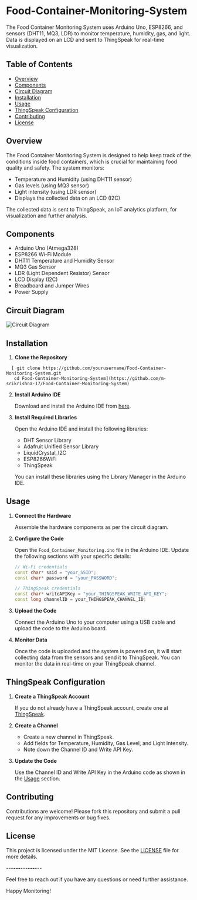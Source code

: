 # Food-Container-Monitoring-System
The Food Container Monitoring System uses Arduino Uno, ESP8266, and sensors (DHT11, MQ3, LDR) to monitor temperature, humidity, gas, and light. Data is displayed on an LCD and sent to ThingSpeak for real-time visualization.


## Table of Contents

- [Overview](#overview)
- [Components](#components)
- [Circuit Diagram](#circuit-diagram)
- [Installation](#installation)
- [Usage](#usage)
- [ThingSpeak Configuration](#thingspeak-configuration)
- [Contributing](#contributing)
- [License](#license)

## Overview

The Food Container Monitoring System is designed to help keep track of the conditions inside food containers, which is crucial for maintaining food quality and safety. The system monitors:

- Temperature and Humidity (using DHT11 sensor)
- Gas levels (using MQ3 sensor)
- Light intensity (using LDR sensor)
- Displays the collected data on an LCD (I2C)

The collected data is sent to ThingSpeak, an IoT analytics platform, for visualization and further analysis.

## Components

- Arduino Uno (Atmega328)
- ESP8266 Wi-Fi Module
- DHT11 Temperature and Humidity Sensor
- MQ3 Gas Sensor
- LDR (Light Dependent Resistor) Sensor
- LCD Display (I2C)
- Breadboard and Jumper Wires
- Power Supply

## Circuit Diagram

![Circuit Diagram](path_to_circuit_diagram_image)

## Installation

1. **Clone the Repository**

```
  [ git clone https://github.com/yourusername/Food-Container-Monitoring-System.git
   cd Food-Container-Monitoring-System](https://github.com/m-srikrishna-17/Food-Container-Monitoring-System)
```
2. **Install Arduino IDE**

   Download and install the Arduino IDE from [here](https://www.arduino.cc/en/Main/Software).

3. **Install Required Libraries**

   Open the Arduino IDE and install the following libraries:
   - DHT Sensor Library
   - Adafruit Unified Sensor Library
   - LiquidCrystal_I2C
   - ESP8266WiFi
   - ThingSpeak

   You can install these libraries using the Library Manager in the Arduino IDE.

## Usage

1. **Connect the Hardware**

   Assemble the hardware components as per the circuit diagram.

2. **Configure the Code**

   Open the `Food_Container_Monitoring.ino` file in the Arduino IDE. Update the following sections with your specific details:

   ```cpp
   // Wi-Fi credentials
   const char* ssid = "your_SSID";
   const char* password = "your_PASSWORD";

   // ThingSpeak credentials
   const char* writeAPIKey = "your_THINGSPEAK_WRITE_API_KEY";
   const long channelID = your_THINGSPEAK_CHANNEL_ID;

3. **Upload the Code**

   Connect the Arduino Uno to your computer using a USB cable and upload the code to the Arduino board.

4. **Monitor Data**

   Once the code is uploaded and the system is powered on, it will start collecting data from the sensors and send it to ThingSpeak. You can monitor the data in real-time on your ThingSpeak channel.

## ThingSpeak Configuration

1. **Create a ThingSpeak Account**

   If you do not already have a ThingSpeak account, create one at [ThingSpeak](https://thingspeak.com/).

2. **Create a Channel**

   - Create a new channel in ThingSpeak.
   - Add fields for Temperature, Humidity, Gas Level, and Light Intensity.
   - Note down the Channel ID and Write API Key.

3. **Update the Code**

   Use the Channel ID and Write API Key in the Arduino code as shown in the [Usage](#usage) section.

## Contributing

Contributions are welcome! Please fork this repository and submit a pull request for any improvements or bug fixes.

## License

This project is licensed under the MIT License. See the [LICENSE](LICENSE) file for more details.

---***---***---***---***---

Feel free to reach out if you have any questions or need further assistance.

Happy Monitoring!
